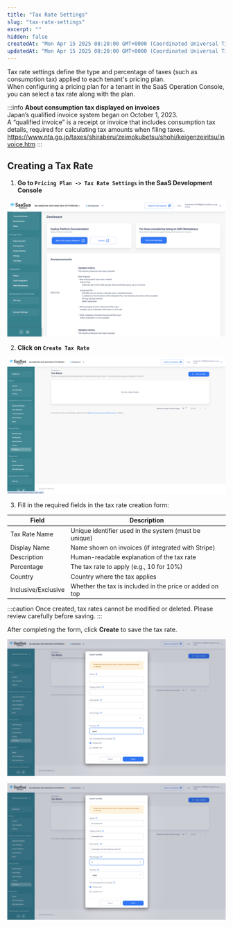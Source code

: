 ```yaml
---
title: "Tax Rate Settings"
slug: "tax-rate-settings"
excerpt: ""
hidden: false
createdAt: "Mon Apr 15 2025 08:20:00 GMT+0000 (Coordinated Universal Time)"
updatedAt: "Mon Apr 15 2025 08:20:00 GMT+0000 (Coordinated Universal Time)"
---
```


Tax rate settings define the type and percentage of taxes (such as consumption tax) applied to each tenant's pricing plan.  
When configuring a pricing plan for a tenant in the SaaS Operation Console, you can select a tax rate along with the plan.

:::info
**About consumption tax displayed on invoices**  
Japan’s qualified invoice system began on October 1, 2023.  
A “qualified invoice” is a receipt or invoice that includes consumption tax details, required for calculating tax amounts when filing taxes.  
<a href="https://www.nta.go.jp/taxes/shiraberu/zeimokubetsu/shohi/keigenzeiritsu/invoice.htm" target="_blank">https://www.nta.go.jp/taxes/shiraberu/zeimokubetsu/shohi/keigenzeiritsu/invoice.htm</a>
:::

## Creating a Tax Rate

1. **Go to `Pricing Plan -> Tax Rate Settings` in the SaaS Development Console**

![tax-rates-1](/img/part-4/pricing-and-billing/tax-rate-settings/tax-rates-1.png)

2. **Click on `Create Tax Rate`**

![tax-rates-2](/img/part-4/pricing-and-billing/tax-rate-settings/tax-rates-2.png)

3. Fill in the required fields in the tax rate creation form:

| Field        | Description                                                                 |
|--------------|-----------------------------------------------------------------------------|
| Tax Rate Name | Unique identifier used in the system (must be unique)                      |
| Display Name  | Name shown on invoices (if integrated with Stripe)                         |
| Description   | Human-readable explanation of the tax rate                                 |
| Percentage    | The tax rate to apply (e.g., 10 for 10%)                                   |
| Country       | Country where the tax applies                                               |
| Inclusive/Exclusive | Whether the tax is included in the price or added on top              |

:::caution
Once created, tax rates cannot be modified or deleted. Please review carefully before saving.
:::

After completing the form, click **Create** to save the tax rate.

![tax-rates-3](/img/part-4/pricing-and-billing/tax-rate-settings/tax-rates-3.png)

![tax-rates-4](/img/part-4/pricing-and-billing/tax-rate-settings/tax-rates-4.png)